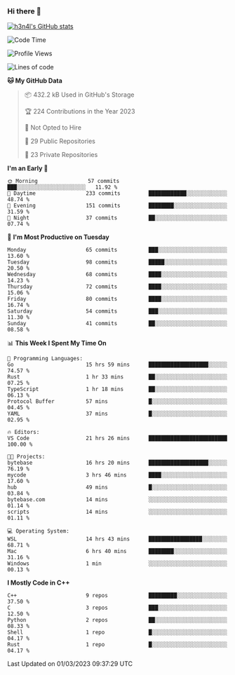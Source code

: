 ### Hi there 👋

[![h3n4l's GitHub stats](https://github-readme-stats.vercel.app/api?username=h3n4l&count_private=true&show_icons=true&theme=radical)](https://github.com/h3n4l/github-readme-stats)

<!--START_SECTION:waka-->
![Code Time](http://img.shields.io/badge/Code%20Time-986%20hrs%202%20mins-blue)

![Profile Views](http://img.shields.io/badge/Profile%20Views-2-blue)

![Lines of code](https://img.shields.io/badge/From%20Hello%20World%20I%27ve%20Written-1.7%20million%20lines%20of%20code-blue)

**🐱 My GitHub Data** 

> 📦 432.2 kB Used in GitHub's Storage 
 > 
> 🏆 224 Contributions in the Year 2023
 > 
> 🚫 Not Opted to Hire
 > 
> 📜 29 Public Repositories 
 > 
> 🔑 23 Private Repositories 
 > 
**I'm an Early 🐤** 

```text
🌞 Morning                57 commits          ███░░░░░░░░░░░░░░░░░░░░░░   11.92 % 
🌆 Daytime                233 commits         ████████████░░░░░░░░░░░░░   48.74 % 
🌃 Evening                151 commits         ████████░░░░░░░░░░░░░░░░░   31.59 % 
🌙 Night                  37 commits          ██░░░░░░░░░░░░░░░░░░░░░░░   07.74 % 
```
📅 **I'm Most Productive on Tuesday** 

```text
Monday                   65 commits          ███░░░░░░░░░░░░░░░░░░░░░░   13.60 % 
Tuesday                  98 commits          █████░░░░░░░░░░░░░░░░░░░░   20.50 % 
Wednesday                68 commits          ████░░░░░░░░░░░░░░░░░░░░░   14.23 % 
Thursday                 72 commits          ████░░░░░░░░░░░░░░░░░░░░░   15.06 % 
Friday                   80 commits          ████░░░░░░░░░░░░░░░░░░░░░   16.74 % 
Saturday                 54 commits          ███░░░░░░░░░░░░░░░░░░░░░░   11.30 % 
Sunday                   41 commits          ██░░░░░░░░░░░░░░░░░░░░░░░   08.58 % 
```


📊 **This Week I Spent My Time On** 

```text
💬 Programming Languages: 
Go                       15 hrs 59 mins      ███████████████████░░░░░░   74.57 % 
Rust                     1 hr 33 mins        ██░░░░░░░░░░░░░░░░░░░░░░░   07.25 % 
TypeScript               1 hr 18 mins        ██░░░░░░░░░░░░░░░░░░░░░░░   06.13 % 
Protocol Buffer          57 mins             █░░░░░░░░░░░░░░░░░░░░░░░░   04.45 % 
YAML                     37 mins             █░░░░░░░░░░░░░░░░░░░░░░░░   02.95 % 

🔥 Editors: 
VS Code                  21 hrs 26 mins      █████████████████████████   100.00 % 

🐱‍💻 Projects: 
bytebase                 16 hrs 20 mins      ███████████████████░░░░░░   76.19 % 
mycode                   3 hrs 46 mins       ████░░░░░░░░░░░░░░░░░░░░░   17.60 % 
hub                      49 mins             █░░░░░░░░░░░░░░░░░░░░░░░░   03.84 % 
bytebase.com             14 mins             ░░░░░░░░░░░░░░░░░░░░░░░░░   01.14 % 
scripts                  14 mins             ░░░░░░░░░░░░░░░░░░░░░░░░░   01.11 % 

💻 Operating System: 
WSL                      14 hrs 43 mins      █████████████████░░░░░░░░   68.71 % 
Mac                      6 hrs 40 mins       ████████░░░░░░░░░░░░░░░░░   31.16 % 
Windows                  1 min               ░░░░░░░░░░░░░░░░░░░░░░░░░   00.13 % 
```

**I Mostly Code in C++** 

```text
C++                      9 repos             █████████░░░░░░░░░░░░░░░░   37.50 % 
C                        3 repos             ███░░░░░░░░░░░░░░░░░░░░░░   12.50 % 
Python                   2 repos             ██░░░░░░░░░░░░░░░░░░░░░░░   08.33 % 
Shell                    1 repo              █░░░░░░░░░░░░░░░░░░░░░░░░   04.17 % 
Rust                     1 repo              █░░░░░░░░░░░░░░░░░░░░░░░░   04.17 % 
```




 Last Updated on 01/03/2023 09:37:29 UTC
<!--END_SECTION:waka-->


